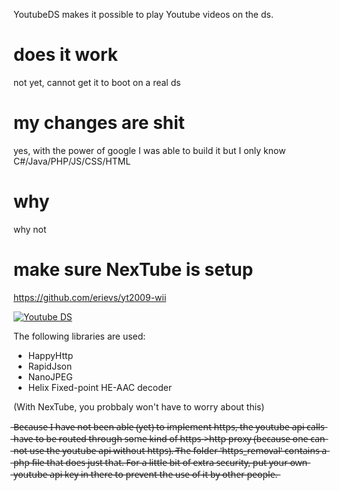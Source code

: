 YoutubeDS makes it possible to play Youtube videos on the ds.

# does it work

not yet, cannot get it to boot on a real ds

# my changes are shit

yes, with the power of google I was able to build it but I only know C#/Java/PHP/JS/CSS/HTML 

# why

why not

# make sure NexTube is setup

https://github.com/erievs/yt2009-wii

[![Youtube DS](http://img.youtube.com/vi/NL1321zp1HI/0.jpg)](http://www.youtube.com/watch?v=NL1321zp1HI)

The following libraries are used:
- HappyHttp
- RapidJson
- NanoJPEG
- Helix Fixed-point HE-AAC decoder

(With NexTube, you probbaly won't have to worry about this)

 ̶B̶e̶c̶a̶u̶s̶e̶ ̶I̶ ̶h̶a̶v̶e̶ ̶n̶o̶t̶ ̶b̶e̶e̶n̶ ̶a̶b̶l̶e̶ ̶(̶y̶e̶t̶)̶ ̶t̶o̶ ̶i̶m̶p̶l̶e̶m̶e̶n̶t̶ ̶h̶t̶t̶p̶s̶,̶ ̶t̶h̶e̶ ̶y̶o̶u̶t̶u̶b̶e̶ ̶a̶p̶i̶ ̶c̶a̶l̶l̶s̶ ̶h̶a̶v̶e̶ ̶t̶o̶ ̶b̶e̶ ̶r̶o̶u̶t̶e̶d̶ ̶t̶h̶r̶o̶u̶g̶h̶ ̶s̶o̶m̶e̶ ̶k̶i̶n̶d̶ ̶o̶f̶ ̶h̶t̶t̶p̶s̶-̶>̶h̶t̶t̶p̶ ̶p̶r̶o̶x̶y̶ ̶(̶b̶e̶c̶a̶u̶s̶e̶ ̶o̶n̶e̶ ̶c̶a̶n̶ ̶n̶o̶t̶ ̶u̶s̶e̶ ̶t̶h̶e̶ ̶y̶o̶u̶t̶u̶b̶e̶ ̶a̶p̶i̶ ̶w̶i̶t̶h̶o̶u̶t̶ ̶h̶t̶t̶p̶s̶)̶.̶ ̶T̶h̶e̶ ̶f̶o̶l̶d̶e̶r̶ ̶'̶h̶t̶t̶p̶s̶_̶r̶e̶m̶o̶v̶a̶l̶'̶ ̶c̶o̶n̶t̶a̶i̶n̶s̶ ̶a̶ ̶p̶h̶p̶ ̶f̶i̶l̶e̶ ̶t̶h̶a̶t̶ ̶d̶o̶e̶s̶ ̶j̶u̶s̶t̶ ̶t̶h̶a̶t̶.̶ ̶F̶o̶r̶ ̶a̶ ̶l̶i̶t̶t̶l̶e̶ ̶b̶i̶t̶ ̶o̶f̶ ̶e̶x̶t̶r̶a̶ ̶s̶e̶c̶u̶r̶i̶t̶y̶,̶ ̶p̶u̶t̶ ̶y̶o̶u̶r̶ ̶o̶w̶n̶ ̶y̶o̶u̶t̶u̶b̶e̶ ̶a̶p̶i̶ ̶k̶e̶y̶ ̶i̶n̶ ̶t̶h̶e̶r̶e̶ ̶t̶o̶ ̶p̶r̶e̶v̶e̶n̶t̶ ̶t̶h̶e̶ ̶u̶s̶e̶ ̶o̶f̶ ̶i̶t̶ ̶b̶y̶ ̶o̶t̶h̶e̶r̶ ̶p̶e̶o̶p̶l̶e̶.̶

 
